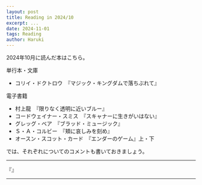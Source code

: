 ```yaml
---
layout: post
title: Reading in 2024/10
excerpt: ...
date: 2024-11-01
tags: Reading
author: Haruki
---
```


2024年10月に読んだ本はこちら。

単行本・文庫

* コリイ・ドクトロウ　『マジック・キングダムで落ちぶれて』

電子書籍

* 村上龍　『限りなく透明に近いブルー』
* コードウェイナー・スミス　『スキャナーに生きがいはない』
* グレッグ・ベア　『ブラッド・ミュージック』
* Ｓ・Ａ・コルビー　『頬に哀しみを刻め』
* オースン・スコット・カード　『エンダーのゲーム』上・下

では、それぞれについてのコメントも書いておきましょう。


-----
『』


-----
